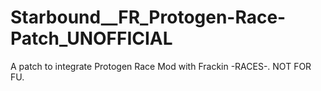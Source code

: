 # Starbound__FR_Protogen-Race-Patch_UNOFFICIAL
 A patch to integrate Protogen Race Mod with Frackin -RACES-. NOT FOR FU.
